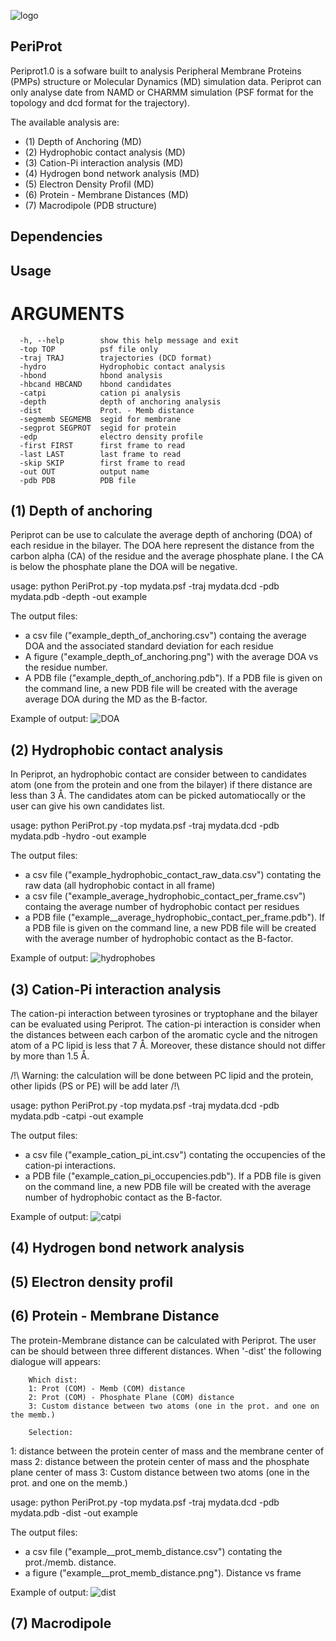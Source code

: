 
![](images/logo_periprot.png "logo" )
## PeriProt

Periprot1.0 is a sofware built to analysis Peripheral Membrane Proteins (PMPs) structure or Molecular Dynamics (MD) simulation data. Periprot can only analyse date from NAMD or CHARMM simulation (PSF format for the topology and dcd format for the trajectory). 

The available analysis are:

 - (1) Depth of Anchoring (MD)
 - (2) Hydrophobic contact analysis (MD)
 - (3) Cation-Pi interaction analysis (MD)
 - (4) Hydrogen bond network analysis (MD)
 - (5) Electron Density Profil (MD)
 - (6) Protein - Membrane Distances (MD)
 - (7) Macrodipole (PDB structure)

## Dependencies

## Usage
# ARGUMENTS 
```text
  -h, --help        show this help message and exit
  -top TOP          psf file only
  -traj TRAJ        trajectories (DCD format)
  -hydro            Hydrophobic contact analysis
  -hbond            hbond analysis
  -hbcand HBCAND    hbond candidates
  -catpi            cation pi analysis
  -depth            depth of anchoring analysis
  -dist             Prot. - Memb distance
  -segmemb SEGMEMB  segid for membrane
  -segprot SEGPROT  segid for protein
  -edp              electro density profile
  -first FIRST      first frame to read
  -last LAST        last frame to read
  -skip SKIP        first frame to read
  -out OUT          output name
  -pdb PDB          PDB file
```

 ## (1) Depth of anchoring
 

Periprot can be use to calculate the average depth of anchoring (DOA) of each residue in the bilayer. The DOA here represent the distance from the carbon alpha (CA) of the residue and the average phosphate plane. I the CA is below the phosphate plane the DOA will be negative.

usage: python PeriProt.py -top mydata.psf -traj mydata.dcd -pdb mydata.pdb -depth -out example

The output files:
 - a csv file ("example_depth_of_anchoring.csv") containg the average DOA and the associated standard deviation for each residue
 - A figure ("example_depth_of_anchoring.png") with the average DOA vs the residue number.
 - A PDB file ("example_depth_of_anchoring.pdb"). If a PDB file is given on the command line, a new PDB file will be created with the average average DOA during the MD as the B-factor. 

Example of output:
 ![](images/doa_out_example.png "DOA" )

 ## (2) Hydrophobic contact analysis
 
In Periprot, an hydrophobic contact are consider between to candidates atom (one from the protein and one from the bilayer) if there distance are less than 3 Å. The candidates atom can be picked automatiocally or the user can give his own candidates list.

usage: python PeriProt.py -top mydata.psf -traj mydata.dcd -pdb mydata.pdb -hydro -out example

The output files:
 - a csv file ("example_hydrophobic_contact_raw_data.csv") contating the raw data (all hydrophobic contact in all frame)
 - a csv file ("example_average_hydrophobic_contact_per_frame.csv") containg the average number of hydrophobic contact per residues
 - a PDB file ("example__average_hydrophobic_contact_per_frame.pdb"). If a PDB file is given on the command line, a new PDB file will be created with the average number of hydrophobic contact as the B-factor. 
 
Example of output:
![](images/hydrophobic_out_example.png "hydrophobes" )

## (3) Cation-Pi interaction analysis
The cation-pi interaction between tyrosines or tryptophane and the bilayer can be evaluated using Periprot. The cation-pi interaction is consider when the distances between each carbon of the aromatic cycle and the nitrogen atom of a PC lipid is less that 7 Å. Moreover, these distance should not differ by more than 1.5 Å.

/!\ Warning: the calculation will be done between PC lipid and the protein, other lipids (PS or PE) will be add later /!\

usage: python PeriProt.py -top mydata.psf -traj mydata.dcd -pdb mydata.pdb -catpi -out example

The output files:
 - a csv file ("example_cation_pi_int.csv") contating the occupencies of the cation-pi interactions.
 - a PDB file ("example_cation_pi_occupencies.pdb"). If a PDB file is given on the command line, a new PDB file will be created with the average number of hydrophobic contact as the B-factor. 
 
 Example of output:
 ![](images/cation_pi_out_example.png "catpi" )


## (4) Hydrogen bond network analysis

## (5) Electron density profil

## (6) Protein - Membrane Distance

The protein-Membrane distance can be calculated with Periprot. The user can be should between three different distances. When '-dist' the following dialogue will appears:
```text
    Which dist:
    1: Prot (COM) - Memb (COM) distance
    2: Prot (COM) - Phosphate Plane (COM) distance
    3: Custom distance between two atoms (one in the prot. and one on the memb.)
    
    Selection:
```

1: distance between the protein center of mass and the membrane center of mass
2: distance between the protein center of mass and the phosphate plane center of mass
3: Custom distance between two atoms (one in the prot. and one on the memb.)

usage: python PeriProt.py -top mydata.psf -traj mydata.dcd -pdb mydata.pdb -dist -out example

The output files:
 - a csv file ("example__prot_memb_distance.csv") contating the prot./memb. distance.
 - a figure ("example__prot_memb_distance.png"). Distance vs frame

Example of output:
 ![](images/distance_out_example.png "dist" )

## (7) Macrodipole

